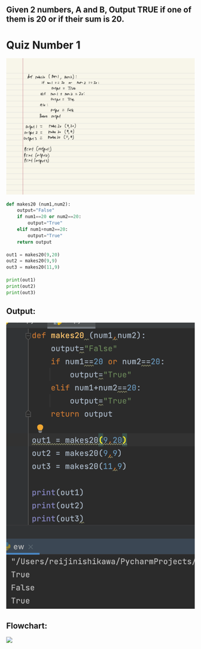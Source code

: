 ## Given 2 numbers, A and B, Output TRUE if one of them is 20 or if their sum is 20.

# Quiz Number 1
![](3.9.png)

```.py
def makes20 (num1,num2):
    output="False"
    if num1==20 or num2==20:
        output="True"
    elif num1+num2==20:
        output="True"
    return output

out1 = makes20(9,20)
out2 = makes20(9,9)
out3 = makes20(11,9)

print(out1)
print(out2)
print(out3)
```
## Output:
![](quiz1out.png)

## Flowchart:
![](quiz1flow.jpg)
